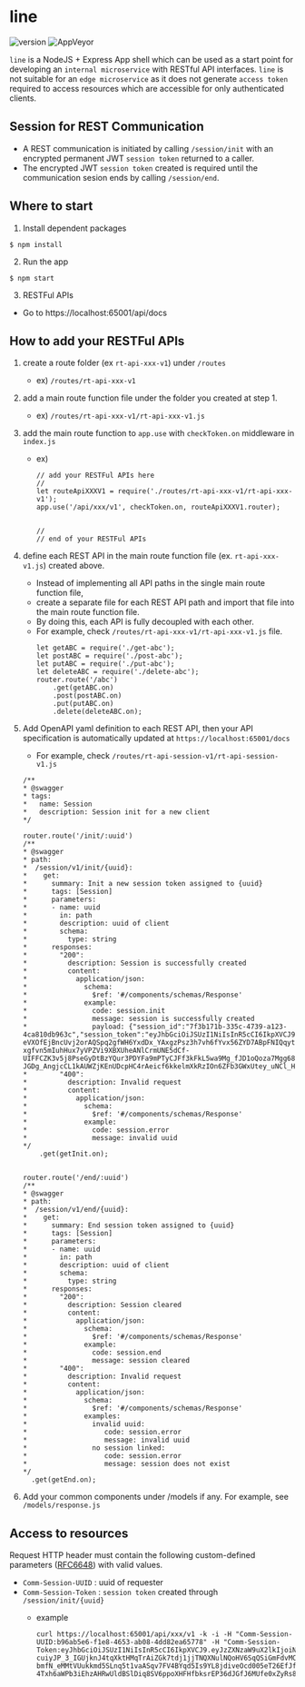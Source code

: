 # line


![version](https://badgen.net/badge/version/v0.1.3/orange)  ![AppVeyor](https://img.shields.io/appveyor/build/gam4it/line)



`line` is a NodeJS + Express App shell which can be used as a start point for developing an `internal microservice` with RESTful API interfaces. `line` is not suitable for an `edge microservice` as it does not generate `access token` required to access resources which are accessible for only authenticated clients.   


## Session for REST Communication

- A REST communication is initiated by calling `/session/init` with an encrypted permanent JWT `session token` returned to a caller.
- The encrypted JWT `session token` created is required until the communication sesion ends by calling `/session/end`.



## Where to start


1. Install dependent packages
```
$ npm install
```

2. Run the app
```
$ npm start
```

3. RESTFul APIs
- Go to https://localhost:65001/api/docs


## How to add your RESTFul APIs

 1. create a route folder (ex `rt-api-xxx-v1`) under `/routes`
    - ex) `/routes/rt-api-xxx-v1`
 2. add a main route function file under the folder you created at step 1.
    - ex) `/routes/rt-api-xxx-v1/rt-api-xxx-v1.js`
 3. add the main route function to `app.use` with `checkToken.on` middleware in `index.js`
    - ex) 
        ```
        // add your RESTFul APIs here
        //
        let routeApiXXXV1 = require('./routes/rt-api-xxx-v1/rt-api-xxx-v1');
        app.use('/api/xxx/v1', checkToken.on, routeApiXXXV1.router);


        //
        // end of your RESTFul APIs
        ```
 4. define each REST API in the main route function file (ex. `rt-api-xxx-v1.js`) created above. 
    - Instead of implementing all API paths in the single main route function file,
    - create a separate file for each REST API path and import that file into the main route function file.
    - By doing this, each API is fully decoupled with each other.
    - For example, check `/routes/rt-api-xxx-v1/rt-api-xxx-v1.js` file.
        ```
        let getABC = require('./get-abc');
        let postABC = require('./post-abc');
        let putABC = require('./put-abc');
        let deleteABC = require('./delete-abc');
        router.route('/abc')
            .get(getABC.on)
            .post(postABC.on)
            .put(putABC.on)
            .delete(deleteABC.on);
        ```
 5. Add OpenAPI yaml definition to each REST API, then your API specification is automatically updated at `https://localhost:65001/docs`
    - For example, check `/routes/rt-api-session-v1/rt-api-session-v1.js`
    ```
    /**
    * @swagger
    * tags:
    *   name: Session
    *   description: Session init for a new client
    */

    router.route('/init/:uuid')
    /**
    * @swagger
    * path:
    *  /session/v1/init/{uuid}:
    *    get:
    *      summary: Init a new session token assigned to {uuid}
    *      tags: [Session]
    *      parameters:
    *      - name: uuid
    *        in: path
    *        description: uuid of client
    *        schema:
    *          type: string
    *      responses:
    *        "200":
    *          description: Session is successfully created
    *          content:
    *            application/json:
    *              schema:
    *                $ref: '#/components/schemas/Response'
    *              example:
    *                code: session.init
    *                message: session is successfully created
    *                payload: {"session_id":"7f3b171b-335c-4739-a123-4ca810db963c","session_token":"eyJhbGciOiJSUzI1NiIsInR5cCI6IkpXVCJ9.eyJzZXNzaW9uX2lkIjoiN2YzYjE3MWItMzM1Yy00NzM5LWExMjMtNGNhODEwZGI5NjNjIiwiY2xpZW50X3V1aWQiOiJiOTZhYjVlNi1mMWU4LTQ2NTMtYWIwOC00ZGQ4MmVhNjU3NzEiLCJpYXQiOjE1ODQxNDg2MzR9.L0SbNuIRb75bnmoxj-eVXOfEjBncUvj2orAQSpq2gfWH6YxdDx_YAxgzPsz3h7vh6fYvx56ZYD7ABpFNIQqytNW_woR614fvgSEhRgBdVwsJYKD1JEeQg-xgfvn5mIuhHux7yVPZVi9XBXUheANlCrmUNE5dCf-UIFFCZK3v5j8PseGyDtBzYQur3PDYFa9mPTyCJFf3kFkL5wa9Mg_fJD1oQoza7Mgg688_q7k3JJWJ0U51NUn0WO9E0wzeJcne2wia2UZeza0D-JGDg_AngjcCL1kAUWZjKEnUDcpHC4rAeicf6kkelmXkRzIOn6ZFb3GWxUtey_uNCl_H7wt40g"}
    *        "400":
    *          description: Invalid request
    *          content:
    *            application/json:
    *              schema:
    *                $ref: '#/components/schemas/Response'
    *              example:
    *                code: session.error
    *                message: invalid uuid
    */
        .get(getInit.on);

    
    router.route('/end/:uuid') 
    /**
    * @swagger
    * path:
    *  /session/v1/end/{uuid}:
    *    get:
    *      summary: End session token assigned to {uuid}
    *      tags: [Session]
    *      parameters:
    *      - name: uuid
    *        in: path
    *        description: uuid of client
    *        schema:
    *          type: string
    *      responses:
    *        "200":
    *          description: Session cleared
    *          content:
    *            application/json:
    *              schema:
    *                $ref: '#/components/schemas/Response'
    *              example:
    *                code: session.end
    *                message: session cleared
    *        "400":
    *          description: Invalid request
    *          content:
    *            application/json:
    *              schema:
    *                $ref: '#/components/schemas/Response'
    *              examples:
    *                invalid uuid:
    *                   code: session.error
    *                   message: invalid uuid
    *                no session linked:
    *                   code: session.error
    *                   message: session does not exist
    */
      .get(getEnd.on);
    ```


6. Add your common components under /models if any. For example, see `/models/response.js`



## Access to resources 

Request HTTP header must contain the following custom-defined parameters ([RFC6648](https://tools.ietf.org/html/rfc6648)) with valid values.

- `Comm-Session-UUID` : uuid of requester
- `Comm-Session-Token` : `session token` created through `/session/init/{uuid}`
  - example

    ```
    curl https://localhost:65001/api/xxx/v1 -k -i -H "Comm-Session-UUID:b96ab5e6-f1e8-4653-ab08-4dd82ea65778" -H "Comm-Session-Token:eyJhbGciOiJSUzI1NiIsInR5cCI6IkpXVCJ9.eyJzZXNzaW9uX2lkIjoiNjI4YTNkODgtODYxYS00ODNmLWFkZjMtZWMzZTMwZWJjZjIzIiwiY2xpZW50X3V1aWQiOiJiOTZhYjVlNi1mMWU4LTQ2NTMtYWIwOC00ZGQ4MmVhNjU3NzgiLCJpYXQiOjE1ODQwNzY5OTZ9.N34OokCsx0Y-cuiyJP_3_IGUjknJ4tqXktHMqTrAiZGk7tdj1jjTNQXNulNQoHV6SqQSiGmFdvMCcODoOiI48vf1P4FfqiHxYAbe3L1z8bc-bmfN_eMMtVUukkmd5SLnq5t1vaASqv7FV4BYqd5Is9YL8jdiveOcd005eT26EfJfm1rs_g4eR4oDMq9nUWM5XMFkuLzDLMLVr-4Txh6aWPb3iEhzAHRwUldBSlDiq8SV6ppoXHFHfbksrEP36dJGfJ6MUfe0xZyRs8LGY7r1yiVkGxoF_Vl6iGzNAgBTmJqKQ2H3YunM2wObAStyE0IP7iCsNNr2EDEe8b9jMB6rqw"
    ```